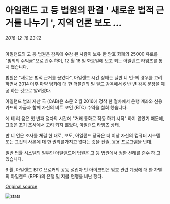 # 아일랜드 고 등 법원의 판결 ' 새로운 법적 근거를 나누기 ', 지역 언론 보도 ...

###### 2018-12-18 23:12

아일랜드의 고 등 법원은 감옥에 수감 된 사람이 보유 한 암호 화폐의 25000 유로를 "범죄의 수익금"으로 간주 하며, 12 월 18 일 화요일에 보고 되는 아일랜드 타임즈를 통치 했습니다.

법원은 "새로운 법적 근거를 끊었다", 아일랜드 시간 상태는 닐만 니 언-의 경우를 고려 하면서 2014 이후 마약 범죄에 대 한 더블린의 밀 필드 감옥에서 6 반 년 감옥 문장을 제공 하는 것으로 알려졌다.

아일랜드 범죄 자산 국 (CAB)은 소문 2 월 2016에 정착 한 절차에서 은행 계좌와 신용 카드의 자금과 함께 자신의 비트 코인 (BTC) 수익을 철회 했습니다.

에 테 리 움은 첫 번째 절차의 시간에 "거래 통화로 작동 하기 시작" 하지 않았기 때문에, 그것은 초기 조사에서 고려 되지 않았다, 아일랜드 타임즈 상태.

만 니 언은 조사를 체결 한 대로, 보도, 아일랜드 당국은 더 이상 자신의 컴퓨터 시스템 또는 그것의 사본에 대 한 권리를가지고 없다는 것을 진술, 응용 프로그램을 반대.

일반 법률 시스템의 일부인 아일랜드어 법원은 고 등 법원에서 정한 선례를 준수 하 고 있습니다.

6 월, 아일랜드 BTC 브로커의 공동 설립자 인 아이코인은 암호 관련 계정에 대 한 차별의 아일랜드 (BPFI)의 은행 및 지불 연맹을 비난 했다.

[Original source](https://cointelegraph.com/news/irish-high-court-ruling-breaks-new-legal-ground-reports-local-media)

![stats](https://c.statcounter.com/11760860/0/a89fa40b/1/ "stats")